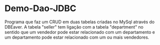 # Demo-Dao-JDBC

Programa que faz um CRUD em duas tabelas criadas no MySql através do DBEaver.
A tabela "seller" tem ligação com a tabela "department" no sentido que um vendedor pode estar relacionado com um departamento e um departamento pode estar relacionado com um ou mais vendedores.
